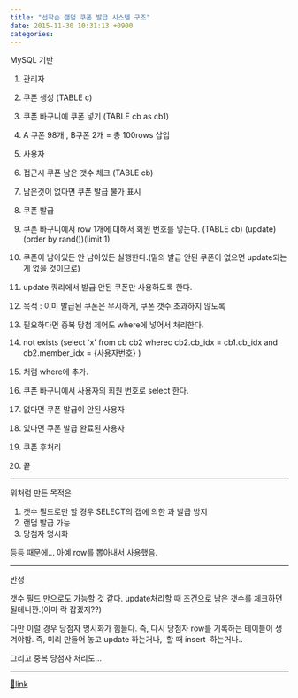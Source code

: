 ```yaml
---
title: "선착순 랜덤 쿠폰 발급 시스템 구조"
date: 2015-11-30 10:31:13 +0900
categories: 
---
```

  

MySQL 기반



1. 관리자
1. 쿠폰 생성 (TABLE c)
2. 쿠폰 바구니에 쿠폰 넣기 (TABLE cb as cb1)
1. A 쿠폰 98개 , B쿠폰 2개 = 총 100rows 삽입


3. 사용자 
1. 접근시 쿠폰 남은 갯수 체크 (TABLE cb)
1. 남은것이 없다면 쿠폰 발급 불가 표시

3. 쿠폰 발급
1. 쿠폰 바구니에서 row 1개에 대해서 회원 번호를 넣는다. (TABLE cb) (update) (order by rand())(limit 1)
1. 쿠폰이 남아있든 안 남아있든 실행한다.(밑의 발급 안된 쿠폰이 없으면 update되는게 없을 것이므로)
2. update 쿼리에서 발급 안된 쿠폰만 사용하도록 한다.
1. 목적 : 이미 발급된 쿠폰은 무시하게, 쿠폰 갯수 초과하지 않도록

4. 필요하다면 중복 당첨 제어도 where에 넣어서 처리한다.
1. not exists (select 'x' from cb cb2 wherec cb2.cb_idx = cb1.cb_idx and cb2.member_idx = {사용자번호} )
2. 처럼 where에 추가.


3. 쿠폰 바구니에서 사용자의 회원 번호로 select 한다.
1. 없다면 쿠폰 발급이 안된 사용자
2. 있다면 쿠폰 발급 완료된 사용자
1. 쿠폰 후처리 




5. 끝

- - - - - -

위처럼 만든 목적은

1. 갯수 필드로만 할 경우 SELECT의 갭에 의한 과 발급 방지
2. 랜덤 발급 가능
3. 당첨자 명시화

등등 때문에... 아예 row를 뽑아내서 사용했음.

- - - - - -

반성

갯수 필드 만으로도 가능할 것 같다. update처리할 때 조건으로 남은 갯수를 체크하면 될테니깐.(아마 락 잡겠지??)

다만 이럴 경우 당첨자 명시화가 힘들다. 즉, 다시 당첨자 row를 기록하는 테이블이 생겨야함. 즉, 미리 만들어 놓고 update 하는거나,  할 때 insert  하는거나..

그리고 중복 당첨자 처리도... 

  
  


  ***
[🔗link](http://www.mins01.com/mh/tech/read/975)